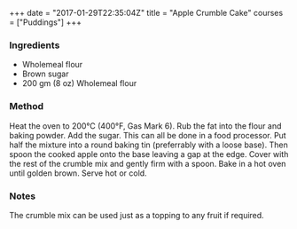 +++
date = "2017-01-29T22:35:04Z"
title = "Apple Crumble Cake"
courses = ["Puddings"]
+++

### Ingredients
- Wholemeal flour 
- Brown sugar
- 200 gm (8 oz) Wholemeal flour

### Method
Heat the oven to 200°C (400°F, Gas Mark 6).
Rub the fat into the flour and baking powder. Add the sugar. This can all be
done in a food processor.
Put half the mixture into a round baking tin (preferrably with a loose base).
Then spoon the cooked apple onto the base leaving a gap at the edge.
Cover with the rest of the crumble mix and gently firm with a spoon. Bake in
a hot oven until golden brown. Serve hot or cold.

### Notes

The crumble mix can be used just as a topping to any fruit if required.
